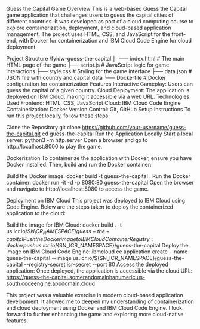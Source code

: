 Guess the Capital Game
Overview
This is a web-based Guess the Capital game application that challenges users to guess the capital cities of different countries. It was developed as part of a cloud computing course to explore containerization, deployment, and cloud-based application management. The project uses HTML, CSS, and JavaScript for the front-end, with Docker for containerization and IBM Cloud Code Engine for cloud deployment.

Project Structure
/fyidw-guess-the-capital
│
├── index.html      # The main HTML page of the game
├── script.js       # JavaScript logic for game interactions
├── style.css       # Styling for the game interface
├── data.json       # JSON file with country and capital data
└── Dockerfile      # Docker configuration for containerization
Features
Interactive Gameplay: Users can guess the capital of a given country.
Cloud Deployment: The application is deployed on IBM Cloud, making it accessible via a web URL.
Technologies Used
Frontend: HTML, CSS, JavaScript
Cloud: IBM Cloud Code Engine
Containerization: Docker
Version Control: Git, GitHub
Setup Instructions
To run this project locally, follow these steps:

Clone the Repository
git clone https://github.com/your-username/guess-the-capital.git
cd guess-the-capital
Run the Application Locally
Start a local server:
python3 -m http.server
Open a browser and go to http://localhost:8000 to play the game.

Dockerization
To containerize the application with Docker, ensure you have Docker installed. Then, build and run the Docker container:

Build the Docker image:
docker build -t guess-the-capital .
Run the Docker container:
docker run -it -d -p 8080:80 guess-the-capital
Open the browser and navigate to http://localhost:8080 to access the game.

Deployment on IBM Cloud
This project was deployed to IBM Cloud using Code Engine. Below are the steps taken to deploy the containerized application to the cloud:

Build the image for IBM Cloud:
docker build . -t us.icr.io/${SN_ICR_NAMESPACE}/guess-the-capital
Push the Docker image to IBM Cloud Container Registry:
docker push us.icr.io/${SN_ICR_NAMESPACE}/guess-the-capital
Deploy the image on IBM Cloud Code Engine:
ibmcloud ce application create --name guess-the-capital --image us.icr.io/${SN_ICR_NAMESPACE}/guess-the-capital --registry-secret icr-secret --port 80
Access the deployed application: Once deployed, the application is accessible via the cloud URL:
https://guess-the-capital.somerandomalphanumeric.us-south.codeengine.appdomain.cloud


This project was a valuable exercise in modern cloud-based application development. It allowed me to deepen my understanding of containerization and cloud deployment using Docker and IBM Cloud Code Engine. I look forward to further enhancing the game and exploring more cloud-native features.


